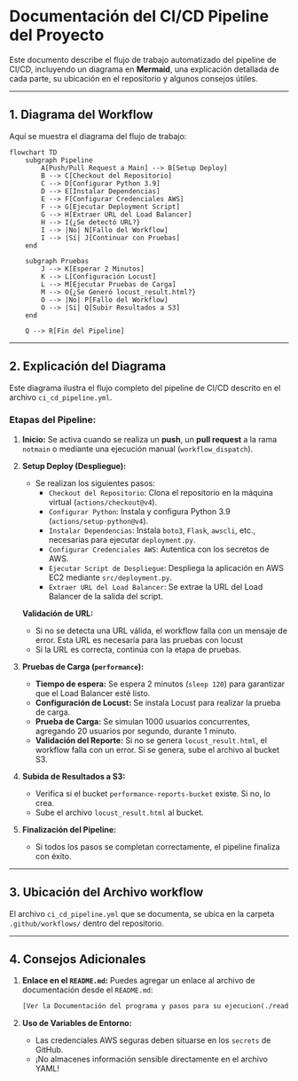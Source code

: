 # Documentación del CI/CD Pipeline del Proyecto

Este documento describe el flujo de trabajo automatizado del pipeline de CI/CD, incluyendo un diagrama en **Mermaid**, una explicación detallada de cada parte, su ubicación en el repositorio y algunos consejos útiles.

---

## **1. Diagrama del Workflow**

Aquí se muestra el diagrama del flujo de trabajo:

```mermaid
flowchart TD
    subgraph Pipeline
        A[Push/Pull Request a Main] --> B[Setup Deploy]
        B --> C[Checkout del Repositorio]
        C --> D[Configurar Python 3.9]
        D --> E[Instalar Dependencias]
        E --> F[Configurar Credenciales AWS]
        F --> G[Ejecutar Deployment Script]
        G --> H[Extraer URL del Load Balancer]
        H --> I{¿Se detectó URL?}
        I --> |No| N[Fallo del Workflow]
        I --> |Sí| J[Continuar con Pruebas]
    end

    subgraph Pruebas
        J --> K[Esperar 2 Minutos]
        K --> L[Configuración Locust]
        L --> M[Ejecutar Pruebas de Carga]
        M --> O{¿Se Generó locust_result.html?}
        O --> |No| P[Fallo del Workflow]
        O --> |Sí| Q[Subir Resultados a S3]
    end

    Q --> R[Fin del Pipeline]
```

---

## **2. Explicación del Diagrama**

Este diagrama ilustra el flujo completo del pipeline de CI/CD descrito en el archivo `ci_cd_pipeline.yml`.

### **Etapas del Pipeline:**

1. **Inicio:** Se activa cuando se realiza un **push**, un **pull request** a la rama `notmain` o mediante una ejecución manual (`workflow_dispatch`).

2. **Setup Deploy (Despliegue):** 
   - Se realizan los siguientes pasos:
     - `Checkout del Repositorio`: Clona el repositorio en la máquina virtual (`actions/checkout@v4`).
     - `Configurar Python`: Instala y configura Python 3.9 (`actions/setup-python@v4`).
     - `Instalar Dependencias`: Instala `boto3`, `Flask`, `awscli`, etc., necesarias para ejecutar `deployment.py`.
     - `Configurar Credenciales AWS`: Autentica con los secretos de AWS.
     - `Ejecutar Script de Despliegue`: Despliega la aplicación en AWS EC2 mediante `src/deployment.py`.
     - `Extraer URL del Load Balancer`: Se extrae la URL del Load Balancer de la salida del script.

   **Validación de URL:** 
   - Si no se detecta una URL válida, el workflow falla con un mensaje de error. Esta URL es necesaria para las pruebas con locust
   - Si la URL es correcta, continúa con la etapa de pruebas. 

3. **Pruebas de Carga (`performance`):**
   - **Tiempo de espera:** Se espera 2 minutos (`sleep 120`) para garantizar que el Load Balancer esté listo.
   - **Configuración de Locust:** Se instala Locust para realizar la prueba de carga.
   - **Prueba de Carga:** Se simulan 1000 usuarios concurrentes, agregando 20 usuarios por segundo, durante 1 minuto.
   - **Validación del Reporte:** Si no se genera `locust_result.html`, el workflow falla con un error. Si se genera, sube el archivo al bucket S3.

4. **Subida de Resultados a S3:**
   - Verifica si el bucket `performance-reports-bucket` existe. Si no, lo crea.
   - Sube el archivo `locust_result.html` al bucket.

5. **Finalización del Pipeline:**
   - Si todos los pasos se completan correctamente, el pipeline finaliza con éxito.

---

## **3. Ubicación del Archivo workflow**

El archivo `ci_cd_pipeline.yml` que se documenta, se ubica en la carpeta `.github/workflows/` dentro del repositorio. 

---

## **4. Consejos Adicionales**
   
1. **Enlace en el `README.md`:** Puedes agregar un enlace al archivo de documentación desde el `README.md`:
   ```markdown
   [Ver la Documentación del programa y pasos para su ejecucion(./readme.md)
   ```

2. **Uso de Variables de Entorno:** 
   - Las credenciales AWS seguras deben situarse en los `secrets` de GitHub.
   - ¡No almacenes información sensible directamente en el archivo YAML!
